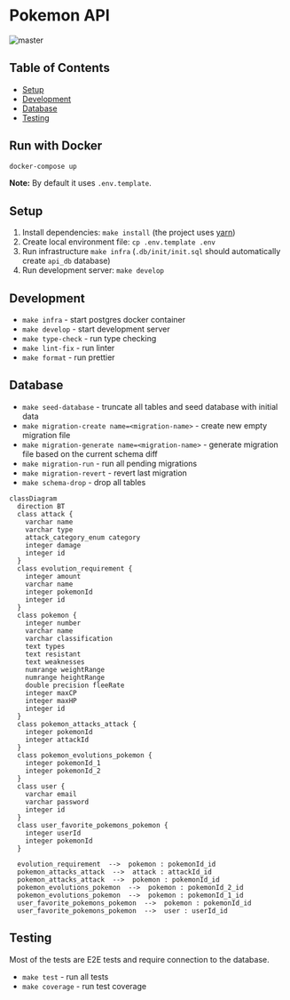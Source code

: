 # Pokemon API

![master](https://github.com/developer239/pokemon-gql/actions/workflows/api-ci.yml/badge.svg)

## Table of Contents

- [Setup](#setup)
- [Development](#development)
- [Database](#database)
- [Testing](#testing)

## Run with Docker

```bash
docker-compose up
```

**Note:** By default it uses `.env.template`.

## Setup

1. Install dependencies: `make install` (the project uses [yarn](https://github.com/yarnpkg))
2. Create local environment file: `cp .env.template .env`
3. Run infrastructure `make infra` (`.db/init/init.sql` should automatically create `api_db` database)
4. Run development server: `make develop`

## Development

- `make infra` - start postgres docker container
- `make develop` - start development server
- `make type-check` - run type checking
- `make lint-fix` - run linter
- `make format` - run prettier

## Database

- `make seed-database` - truncate all tables and seed database with initial data
- `make migration-create name=<migration-name>` - create new empty migration file
- `make migration-generate name=<migration-name>` - generate migration file based on the current schema diff
- `make migration-run` - run all pending migrations
- `make migration-revert` - revert last migration
- `make schema-drop` - drop all tables

```mermaid
classDiagram
  direction BT
  class attack {
    varchar name
    varchar type
    attack_category_enum category
    integer damage
    integer id
  }
  class evolution_requirement {
    integer amount
    varchar name
    integer pokemonId
    integer id
  }
  class pokemon {
    integer number
    varchar name
    varchar classification
    text types
    text resistant
    text weaknesses
    numrange weightRange
    numrange heightRange
    double precision fleeRate
    integer maxCP
    integer maxHP
    integer id
  }
  class pokemon_attacks_attack {
    integer pokemonId
    integer attackId
  }
  class pokemon_evolutions_pokemon {
    integer pokemonId_1
    integer pokemonId_2
  }
  class user {
    varchar email
    varchar password
    integer id
  }
  class user_favorite_pokemons_pokemon {
    integer userId
    integer pokemonId
  }

  evolution_requirement  -->  pokemon : pokemonId_id
  pokemon_attacks_attack  -->  attack : attackId_id
  pokemon_attacks_attack  -->  pokemon : pokemonId_id
  pokemon_evolutions_pokemon  -->  pokemon : pokemonId_2_id
  pokemon_evolutions_pokemon  -->  pokemon : pokemonId_1_id
  user_favorite_pokemons_pokemon  -->  pokemon : pokemonId_id
  user_favorite_pokemons_pokemon  -->  user : userId_id
```

## Testing

Most of the tests are E2E tests and require connection to the database.

- `make test` - run all tests
- `make coverage` - run test coverage
